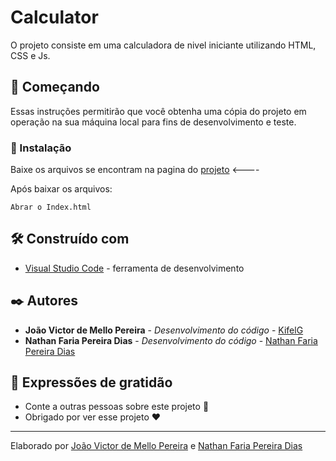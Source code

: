 # Calculator

O projeto consiste em uma calculadora de nivel iniciante utilizando HTML, CSS e Js.

## 🚀 Começando

Essas instruções permitirão que você obtenha uma cópia do projeto em operação na sua máquina local para fins de desenvolvimento e teste.

### 🔧 Instalação

Baixe os arquivos se encontram na pagina do [projeto](https://github.com/kifel/Calculator-App/archive/refs/heads/main.zip) <----

Após baixar os arquivos:

```
Abrar o Index.html
```

## 🛠️ Construído com

* [Visual Studio Code](https://code.visualstudio.com/) - ferramenta de desenvolvimento

## ✒️ Autores

* **João Victor de Mello Pereira** - *Desenvolvimento do código* - [KifelG](https://github.com/kifel)
* **Nathan Faria Pereira Dias** - *Desenvolvimento do código* - [Nathan Faria Pereira Dias](https://github.com/nathanfdias)
 


## 🎁 Expressões de gratidão

* Conte a outras pessoas sobre este projeto 📢
* Obrigado por ver esse projeto ❤️



---
Elaborado por [João Victor de Mello Pereira](https://github.com/kifel) e [Nathan Faria Pereira Dias](https://github.com/nathanfdias)
